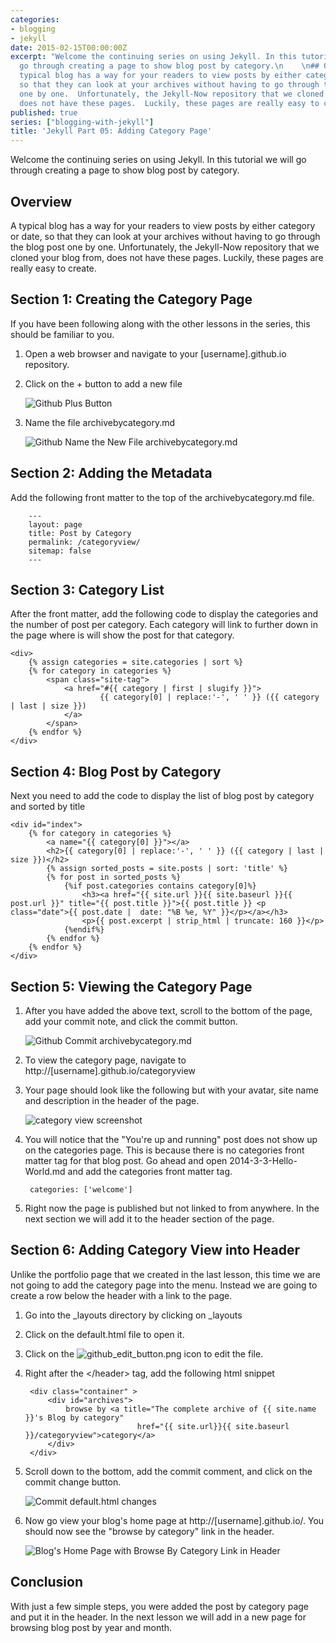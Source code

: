 ```yaml
---
categories:
- blogging
- jekyll
date: 2015-02-15T00:00:00Z
excerpt: "Welcome the continuing series on using Jekyll. In this tutorial we will
  go through creating a page to show blog post by category.\n    \n## Overview\n\nA
  typical blog has a way for your readers to view posts by either category or date,
  so that they can look at your archives without having to go through the blog post
  one by one.  Unfortunately, the Jekyll-Now repository that we cloned your blog from,
  does not have these pages.  Luckily, these pages are really easy to create.\n"
published: true
series: ["blogging-with-jekyll"]
title: 'Jekyll Part 05: Adding Category Page'
---
```


Welcome the continuing series on using Jekyll. In this tutorial we will go through creating a page to show blog post by category.

## Overview

A typical blog has a way for your readers to view posts by either category or date, so that they can look at your archives without having to go through the blog post one by one.  Unfortunately, the Jekyll-Now repository that we cloned your blog from, does not have these pages.  Luckily, these pages are really easy to create.

## Section 1: Creating the Category Page

If you have been following along with the other lessons in the series, this should be familiar to you.

1. Open a web browser and navigate to your [username].github.io repository.

1. Click on the + button to add a new file

    ![Github Plus Button](/images/BloggingOnGitHub/github_add_button.png)

1. Name the file archivebycategory.md

    ![Github Name the New File archivebycategory.md](/images/BloggingOnGitHub/github_part_5_archivebycategory_file_name.png)

## Section 2: Adding the Metadata

Add the following front matter to the top of the archivebycategory.md file.

        ---
        layout: page
        title: Post by Category
        permalink: /categoryview/
        sitemap: false
        ---

## Section 3: Category List

After the front matter, add the following code to display the categories and the number of post per category.  Each category will link to further down in the page where is will show the post for that category.

    <div>
        {% assign categories = site.categories | sort %}
        {% for category in categories %}
            <span class="site-tag">
                <a href="#{{ category | first | slugify }}">
                        {{ category[0] | replace:'-', ' ' }} ({{ category | last | size }})
                </a>
            </span>
        {% endfor %}
    </div>

## Section 4: Blog Post by Category

Next you need to add the code to display the list of blog post by category and sorted by title

    <div id="index">
        {% for category in categories %}
            <a name="{{ category[0] }}"></a>
            <h2>{{ category[0] | replace:'-', ' ' }} ({{ category | last | size }})</h2>
            {% assign sorted_posts = site.posts | sort: 'title' %}
            {% for post in sorted_posts %}
                {%if post.categories contains category[0]%}
                    <h3><a href="{{ site.url }}{{ site.baseurl }}{{ post.url }}" title="{{ post.title }}">{{ post.title }} <p class="date">{{ post.date |  date: "%B %e, %Y" }}</p></a></h3>
                    <p>{{ post.excerpt | strip_html | truncate: 160 }}</p>
                {%endif%}
            {% endfor %}
        {% endfor %}
    </div>

## Section 5: Viewing the Category Page

1. After you have added the above text, scroll to the bottom of the page, add your commit note, and    click the commit button.

    ![Github Commit archivebycategory.md](/images/BloggingOnGitHub/github_part_5_commit_archivebycategory.png)

1. To  view the category page, navigate to http://[username].github.io/categoryview

1. Your page should look like the following but with your avatar, site name and description in the header of the page.

    ![category view screenshot](/images/BloggingOnGitHub/github_part_5_archivebycategory_in_browser.png)

1. You will notice that the "You're up and running" post does not show up on the categories page.  This is because there is no categories front matter tag for that blog post.  Go ahead and open 2014-3-3-Hello-World.md and add the categories front matter tag.

        categories: ['welcome']

1. Right now the page is published but not linked to from anywhere.  In the next section we will add it to the header section of the page.

## Section 6: Adding Category View into Header

Unlike the portfolio page that we created in the last lesson, this time we are not going to add the category page into the menu.  Instead we are going to create a row below the header with a link to the page.

1. Go into the _layouts directory by clicking on _layouts

1. Click on the default.html file to open it.

1. Click on the ![github_edit_button.png](/images/BloggingOnGitHub/github_edit_button.png) icon to edit the file.

1. Right after the &lt;/header&gt; tag, add the following html snippet

        <div class="container" >
            <div id="archives">
                browse by <a title="The complete archive of {{ site.name }}'s Blog by category"
                                href="{{ site.url}}{{ site.baseurl }}/categoryview">category</a>
            </div>
        </div>

1. Scroll down to the bottom, add the commit comment, and click on the commit change button.

    ![Commit default.html changes](/images/BloggingOnGitHub/github_part_5_commit_default.png)

1. Now go view your blog's home page at http://[username].github.io/.  You should now see the "browse by category" link in the header.

    ![Blog's Home Page with Browse By Category Link in Header](/images/BloggingOnGitHub/github_part_5_browse_by_category_in_header.png)

## Conclusion

With just a few simple steps, you were added the post by category page and put it in the header.  In the next lesson we will add in a new page for browsing blog post by year and month.

